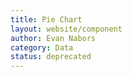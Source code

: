 ```yaml
---
title: Pie Chart
layout: website/component
author: Evan Nabors
category: Data
status: deprecated
---
```

